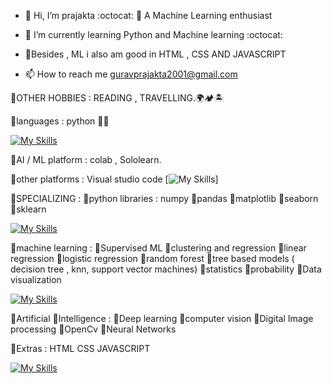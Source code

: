 - 👋 Hi, I’m prajakta  :octocat:
  👀 A Machine Learning enthusiast


- 🌱 I’m currently learning Python and Machine learning :octocat:
- 🐼Besides , ML i also am good in HTML , CSS AND JAVASCRIPT


- 📫 How to reach me guravprajakta2001@gmail.com


🐼OTHER HOBBIES     : READING ,
                    TRAVELLING.🌍🏕️🏝️




🐼languages         : python 🧑‍💻



[![My Skills](https://skillicons.dev/icons?i=python)](https://skillicons.dev)
 

🐼AI / ML platform  : colab ,
Sololearn.


  
   
   
🐼other platforms   : Visual studio code
[![My Skills](https://skillicons.dev/icons?i=vscode,visualstudio)]



🐼SPECIALIZING :
🌱python libraries  : numpy 
                    🌱pandas
                    🌱matplotlib
                    🌱seaborn
                    🌱sklearn



[![My Skills](https://skillicons.dev/icons?i=python)](https://skillicons.dev)    
    
    
    
🐼machine learning  : 🌼Supervised ML
                    🌼clustering and regression
                    🌼linear regression
                    🌼logistic regression
                    🌼random forest
                    🌼tree based models ( decision tree , knn, support vector machines)
                    🌼statistics
                    🌼probability
                    🌼Data visualization



[![My Skills](https://skillicons.dev/icons?i=python)](https://skillicons.dev)



🐼Artificial 
🌱Intelligence     :  🍁Deep learning
                    🍁computer vision
                    🍁Digital Image processing
                    🍁OpenCv
                    🍁Neural Networks
                    
🐼Extras           :  HTML
                    CSS
                    JAVASCRIPT

[![My Skills](https://skillicons.dev/icons?i=html,css,javascript)](https://skillicons.dev)           
<!---
prajakta1321/prajakta1321 is a ✨ special ✨ repository because its `README.md` (this file) appears on your GitHub profile.
You can click the Preview link to take a look at your changes.
--->
